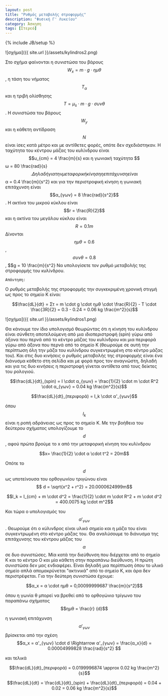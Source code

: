 ```yaml
---
layout: post
title: "Ρυθμός μεταβολής στροφορμής"
description: "Φυσική Γ' Λυκείου"
category: Άσκηση
tags: [Στερεό]
---
```

{% include JB/setup %}

![σχήμα]({{ site.url }}/assets/kylindros2.png) 


Στο σχήμα φαίνονται η συνιστώσα του βάρους $$W_x = m \cdot g \cdot ημθ$$, η τάση του νήματος $$Τ_α$$ και η τριβή ολίσθησης $$Τ = μ_s \cdot m \cdot g \cdot συνθ$$. Η συνιστώσα του βάρους $$W_y$$ και η κάθετη αντίδραση $$Ν$$ είναι ίσες κατά μέτρο και με αντίθετες φορές, οπότε δεν σχεδιάστηκαν. 
Η ταχύτητα του κέντρου μάζας του κυλίνδρου είναι $$υ_{cm} = 4 \frac{m}{s} και η γωνιακή ταχύτητα $$ω = 80 \frac{rad}{s}$$.
Δηλαδή για την μεταφορική κίνηση η επιτάχυνση είναι $$α = 0.4 \frac{m}{s^2} και για την περιστροφική κίνηση η γωνιακή επιτάχυνση είναι $$α_{γων} = 8 \frac{rad}{s^2}$$.
H ακτίνα του μικρού κύκλου είναι $$r = \frac{R}{2}$$ και η ακτίνα του μεγάλου κύκλου είναι $$R = 0.1m$$
Δίνονται $$ημθ = 0.6$$, $$συνθ = 0.8$$, $$g = 10 \frac{m}{s^2} 
Να υπολογίσετε τον ρυθμό μεταβολής της στροφορμής του κυλίνδρου.


`Απάντηση:`

Ο ρυθμός μεταβολής της στροφορμής την συγκεκριμένη χρονική στιγμή ως προς το σημείο Κ είναι:

$$\frac{dL}{dt} = Στ = m \cdot g \cdot ημθ \cdot \frac{R}{2} - T \cdot \frac{3R}{2} = 0.3 - 0.24 = 0.06 kg \frac{m^2}{s}$$

![σχήμα]({{ site.url }}/assets/kylindros1.png) 

Θα κάνουμε τον ίδιο υπολογισμό θεωρώντας ότι η κίνηση του κυλίνδρου είναι σύνθετη αποτελούμενη από μια ιδιοπεριστροφή (spin) γύρω από άξονα που περνά από το κέντρο μάζας του κυλίνδρου και μια περιφορά γύρω από άξονα που περνά από το σημείο Κ (θεωρούμε σε αυτή την περίπτωση όλη την μάζα του κυλίνδρου συγκεντρωμένη στο κέντρο μάζας του). Και στις δυο κινήσεις ο ρυθμός μεταβολής της στροφορμής είναι ένα διάνυσμα κάθετο στη σελίδα και με φορά προς τον αναγνώστη, δηλαδή και για τις δυο κινήσεις η περιστροφή γίνεται αντίθετα από τους δείκτες του ρολογιού. 

$$\frac{dL}{dt}_(spin) = I \cdot α_{γων} = \frac{1}{2} \cdot m \cdot R^2 \cdot α_{γων} = 0.04 kg \frac{m^2}{s}$$

$$\frac{dL}{dt}_(περιφορά) = Ι_k \cdot α'_{γων}$$

όπου $$I_k$$ είναι η ροπή αδράνειας ως προς το σημείο Κ. Με την βοήθεια του δεύτερου σχήματος υπολογίζουμε το $$d$$, αφού πρώτα βρούμε το x από την μεταφορική κίνηση του κυλίνδρου

$$x= \frac{1}{2} \cdot α \cdot t^2 = 20m$$

Οπότε το $$d$$ ως υποτείνουσα του ορθογωνίου τριγώνου είναι $$ d = \sqrt{x^2 + r^2} = 20.0000624999m$$

$$I_k = I_{cm} + m \cdot d^2 =  \frac{1}{2} \cdot m \cdot R^2 + m \cdot d^2 = 400.0075 kg \cdot m^2$$

Και τώρα ο υπολογισμός του $$ α'_{γων}$$. Θεωρούμε ότι ο κύλινδρος είναι υλικό σημείο και η μάζα του είναι συγκεντρωμένη στο κέντρο μάζας του. Θα αναλύσουμε το διάνυσμα της επιτάχυνσης του κέντρου μάζας του $$α$$ σε δυο συνιστώσες. Μία κατά την διεύθυνση που διέρχεται από το σημείο Κ και το κέντρο Ο και μία κάθετη στην παραπάνω διεύθυνση. Η πρώτη συνιστώσα δεν μας ενδιαφέρει. Είναι δηλαδή μια περίπτωση όπου το υλικό σημείο απλά απομακρύνεται "ακτινικά" από το σημείο Κ, και άρα δεν περιστρέφεται. Για την δεύτερη συνιστώσα έχουμε:

$$α_x = α \cdot ημθ = 0,00099999687 \frac{m}{s^2}$$

όπου η γωνία θ μπορεί να βρεθεί από το ορθογώνιο τρίγωνο του παραπάνω σχήματος $$ημθ = \frac{r}
{d}$$

η γωνιακή επιτάχυνση $$ α'_{γων}$$ βρίσκεται από την σχέση $$α_x = α'_{γων} \cdot d \Rightarrow α'_{γων} = \frac{α_x}{d} = 	0.00004999828 \frac{rad}{s^2} $$

και τελικά 

$$\frac{dL}{dt}_(περιφορά) = 0.0199996874 \approx 0.02 kg \frac{m^2}{s}$$

$$\frac{dL}{dt} = \frac{dL}{dt}_(spin) + \frac{dL}{dt}_(περιφορά) = 0.04 + 0.02 = 0.06 kg \frac{m^2}{s}$$
